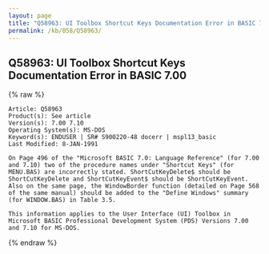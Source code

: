 ```yaml
---
layout: page
title: "Q58963: UI Toolbox Shortcut Keys Documentation Error in BASIC 7.00"
permalink: /kb/058/Q58963/
---
```


## Q58963: UI Toolbox Shortcut Keys Documentation Error in BASIC 7.00

{% raw %}

	Article: Q58963
	Product(s): See article
	Version(s): 7.00 7.10
	Operating System(s): MS-DOS
	Keyword(s): ENDUSER | SR# S900220-48 docerr | mspl13_basic
	Last Modified: 8-JAN-1991
	
	On Page 496 of the "Microsoft BASIC 7.0: Language Reference" (for 7.00
	and 7.10) two of the procedure names under "Shortcut Keys" (for
	MENU.BAS) are incorrectly stated. ShortCutKeyDelete$ should be
	ShortCutKeyDelete and ShortCutKeyEvent$ should be ShortCutKeyEvent.
	Also on the same page, the WindowBorder function (detailed on Page 568
	of the same manual) should be added to the "Define Windows" summary
	(for WINDOW.BAS) in Table 3.5.
	
	This information applies to the User Interface (UI) Toolbox in
	Microsoft BASIC Professional Development System (PDS) Versions 7.00
	and 7.10 for MS-DOS.

{% endraw %}

